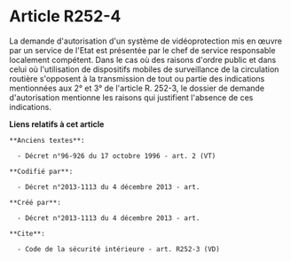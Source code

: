 # Article R252-4

La demande d'autorisation d'un système de vidéoprotection mis en œuvre par un service de l'Etat est présentée par le chef de
service responsable localement compétent. Dans le cas où des raisons d'ordre public et dans celui où l'utilisation de
dispositifs mobiles de surveillance de la circulation routière s'opposent à la transmission de tout ou partie des indications
mentionnées aux 2° et 3° de l'article R. 252-3, le dossier de demande d'autorisation mentionne les raisons qui justifient
l'absence de ces indications.

**Liens relatifs à cet article**

	**Anciens textes**:

	  - Décret n°96-926 du 17 octobre 1996 - art. 2 (VT)

	**Codifié par**:

	  - Décret n°2013-1113 du 4 décembre 2013 - art.

	**Créé par**:

	  - Décret n°2013-1113 du 4 décembre 2013 - art.

	**Cite**:

	  - Code de la sécurité intérieure - art. R252-3 (VD)
